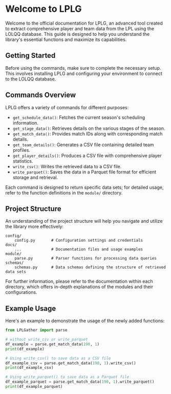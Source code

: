 # Welcome to LPLG

Welcome to the official documentation for LPLG, an advanced tool created to extract comprehensive player and team data from the LPL using the LOLQQ database. This guide is designed to help you understand the library's essential functions and maximize its capabilities.

## Getting Started

Before using the commands, make sure to complete the necessary setup. This involves installing LPLG and configuring your environment to connect to the LOLQQ database.

## Commands Overview

LPLG offers a variety of commands for different purposes:

- `get_schedule_data()`: Fetches the current season's scheduling information.
- `get_stage_data()`: Retrieves details on the various stages of the season.
- `get_match_data()`: Provides match IDs along with corresponding match details.
- `get_team_details()`: Generates a CSV file containing detailed team profiles.
- `get_player_details()`: Produces a CSV file with comprehensive player statistics.
- `write_csv()`: Writes the retrieved data to a CSV file.
- `write_parquet()`: Saves the data in a Parquet file format for efficient storage and retrieval.

Each command is designed to return specific data sets; for detailed usage, refer to the function definitions in the `module/` directory.

## Project Structure

An understanding of the project structure will help you navigate and utilize the library more effectively:

```plaintext
config/
    config.py       # Configuration settings and credentials
docs/
    ...             # Documentation files and usage examples
module/
    parse.py        # Parser functions for processing data queries
schemas/
    schemas.py      # Data schemas defining the structure of retrieved data sets
```

For further information, please refer to the documentation within each directory, which offers in-depth explanations of the modules and their configurations.

## Example Usage

Here's an example to demonstrate the usage of the newly added functions:
```python
from LPLGather import parse

# without write_csv or write_parquet
df_example = parse.get_match_data(190, 1)
print(df_example)

# Using write_csv() to save data as a CSV file
df_example_csv = parse.get_match_data(190, 1).write_csv()
print(df_example_csv)

# Using write_parquet() to save data as a Parquet file
df_example_parquet = parse.get_match_data(190, 1).write_parquet()
print(df_example_parquet)
```